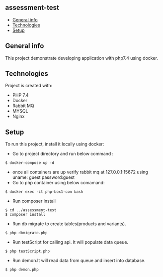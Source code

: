 ## assessment-test
* [General info](#general-info)
* [Technologies](#technologies)
* [Setup](#setup)

## General info
This project demonstrate developing application with php7.4 using docker.
	
## Technologies
Project is created with:
* PHP 7.4
* Docker
* Rabbit MQ
* MYSQL 
* Nginx
	
## Setup
To run this project, install it locally using docker:
 * Go to project directory and run below command :
```
$ docker-compose up -d 
```
* once all containers are up verify rabbit mq at 127.0.0.1:15672 using 
    uname: guest
    password:guest
* Go to php container using below comamand:
```
$ docker exec -it php-box1-con bash
```
* Run composer install 
```
$ cd ../assessment-test
$ composer install
```
* Run db migrate to create tables(products and variants).
```
$ php dbmigrate.php
```
* Run testScript for calling api. It will populate data queue.
```
$ php testScript.php 
```
* Run demon.It will read data from queue and insert into database.
```
$ php demon.php 
```
